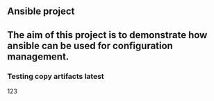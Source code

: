 ## Ansible project

## The aim of this  project is to demonstrate how ansible can be used for configuration management.
### Testing copy artifacts latest
123
